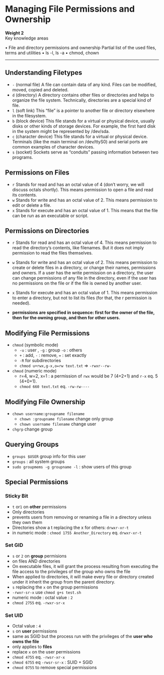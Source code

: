 # Managing File Permissions and Ownership

**Weight 2**\
Key knowledge areas

• File and directory permissions and ownership
Partial list of the used files, terms and utilities
• ls -l, ls -a
• chmod, chown

---

## Understanding Filetypes

- `-` (normal file)
A file can contain data of any kind. Files can be modified, moved, copied and deleted.
- `d` (directory)
A directory contains other files or directories and helps to organize the file system. Technically,
directories are a special kind of file.
- `l` (soft link)
This “file” is a pointer to another file or directory elsewhere in the filesystem.
- `b` (block device)
This file stands for a virtual or physical device, usually disks or other kinds of storage devices.
For example, the first hard disk in the system might be represented by /dev/sda.
- `c` (character device)
This file stands for a virtual or physical device. Terminals (like the main terminal on
/dev/ttyS0) and serial ports are common examples of character devices.
- `s` (socket)
Sockets serve as “conduits” passing information between two programs.

## Permissions on Files

- `r`
Stands for read and has an octal value of 4 (don’t worry, we will discuss octals shortly). This
means permission to open a file and read its contents.
- `w`
Stands for write and has an octal value of 2. This means permission to edit or delete a file.
- `x`
Stands for execute and has an octal value of 1. This means that the file can be run as an
executable or script.

## Permissions on Directories

- `r`
Stands for read and has an octal value of 4. This means permission to read the directory’s
contents, like filenames. But it does not imply permission to read the files themselves.
- `w`
Stands for write and has an octal value of 2. This means permission to create or delete files in a
directory, or change their names, permissions and owners. If a user has the write permission
on a directory, the user can change permissions of any file in the directory, even if the user has
no permissions on the file or if the file is owned by another user.
- `x`
Stands for execute and has an octal value of 1. This means permission to enter a directory, but
not to list its files (for that, the r permission is needed).

- **permissions are specified in sequence: first for the owner of the file, then for
the owning group, and then for other users.**

## Modifying File Permissions

- `chmod` (symbolic mode)
  - `-u` : user , `-g` : group `-o` : others
  - `+` : add, `-` : remove, `=` : set exactly
  - `-R` for subdirectories
  - `chmod u+rwx,g-x,o=rw text.txt` => `-rwxr--rw-`
- `chmod` (numeric mode)
  - r=4, w=2, x=1 : a permission of `rwx` would be 7 (4+2+1) and `r-x` eq. 5 (4+0+1).
  - `chmod 660 text.txt` eq. `-rw-rw----`

## Modifying File Ownership

- `chown username:groupname filename`
  - `chown :groupname filename` change only group
  - `chown username filename` change user
- `chgrp` change group

## Querying Groups

- `groups $USER` group info for this user
- `groups` : all system groups
- `sudo groupmems -g groupname -l` : show users of this group

## Special Permissions

### Sticky Bit

- `t` or`1` on **other** permissions
- Only directories
- prevents users from removing or renaming a file in a directory unless they own them
- Directories show a t replacing the x for others: `drwxr-xr-t`
- in numeric mode : `chmod 1755 Another_Directory` eq. `drwxr-xr-t`

### Set GID

- `s` or `2` on **group** permisions
- on files AND directories
- On executable files, it will grant the process resulting from executing the file access to
the privileges of the group who owns the file
- When applied to directories, it will make every file or directory created under it inherit the group from the parent directory.
- `s` replacing the `x` on the group permissions
- `-rwxr-sr-x` use `chmod g+s test.sh`
- numeric mode : octal value : `2`
- `chmod 2755` eq. `-rwxr-sr-x`

### Set UID

- Octal value : `4`
- `s` on **user** permissions
- same as SGID but the process run with the privileges of the **user who owns the file**
- only applies to **files**
- replace `x` on the user permissions
- `chmod 4755` eq. `-rwsr-xr-x`
- `chmod 6755` eq `-rwsr-sr-x` : SUID + SGID
- `chmod 0755` to remove special permissions
